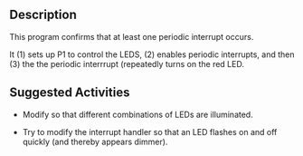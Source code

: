## Description

This program confirms that at least one periodic interrupt occurs.

It (1) sets up P1 to control the LEDS, (2) enables periodic
interrupts, and then (3) the the periodic interrrupt (repeatedly turns
on the red LED.

## Suggested Activities

* Modify so that different combinations of LEDs are illuminated.

* Try to modify the interrupt handler so that an LED flashes on and off quickly (and thereby appears dimmer).